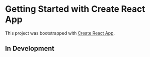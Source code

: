 # Getting Started with Create React App

This project was bootstrapped with [Create React App](https://github.com/facebook/create-react-app).

## In Development

